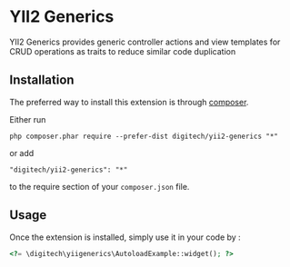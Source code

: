 YII2 Generics
=============
YII2 Generics provides generic controller actions and view templates for CRUD operations as traits to reduce similar code duplication

Installation
------------

The preferred way to install this extension is through [composer](http://getcomposer.org/download/).

Either run

```
php composer.phar require --prefer-dist digitech/yii2-generics "*"
```

or add

```
"digitech/yii2-generics": "*"
```

to the require section of your `composer.json` file.


Usage
-----

Once the extension is installed, simply use it in your code by  :

```php
<?= \digitech\yiigenerics\AutoloadExample::widget(); ?>